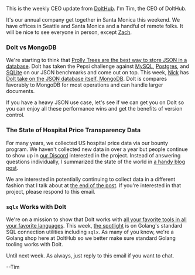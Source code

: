 This is the weekly CEO update from [DoltHub](https://www.dolthub.com/). I'm Tim, the CEO of DoltHub. 

It's our annual company get together in Santa Monica this weekend. We have offices in Seattle and Santa Monica and a handful of remote folks. It will be nice to see everyone in person, except [Zach](https://www'dolthub.com/team#zach).

### Dolt vs MongoDB

We're starting to think that [Prolly Trees are the best way to store JSON in a database](https://www.dolthub.com/blog/2024-07-15-json-prolly-trees/). Dolt has taken the Pepsi challenge against [MySQL](https://www.dolthub.com/blog/2024-09-09-json-mysql-vs-dolt/), [Postgres](https://www.dolthub.com/blog/2024-09-22-json-postgres-vs-dolt/), and [SQLite](https://www.dolthub.com/blog/2024-11-18-json-sqlite-vs-dolt/) on our JSON benchmarks and come out on top. This week, [Nick](https://www.dolthub.com/team#nick) has [Dolt take on the JSON database itself, MongoDB](https://www.dolthub.com/blog/2025-01-30-json-mongodb-vs-dolt/). Dolt is compares favorably to MongoDB for most operations and can handle larger documents.

If you have a heavy JSON use case, let's see if we can get you on Dolt so you can enjoy all these performance wins and get the benefits of version control. 

### The State of Hospital Price Transparency Data

For many years, we collected US hospital price data via our bounty program. We haven't collected new data in over a year but people continue to show up in [our Discord](https://discord.gg/gqr7K4VNKe) interested in the project. Instead of answering questions individually, I summarized the state of the world in [a handy blog post](https://www.dolthub.com/blog/2025-01-28-state-of-hospital-price-transparency-data/). 

We are interested in potentially continuing to collect data in a different fashion that I talk about at [the end of the post](https://www.dolthub.com/blog/2025-01-28-state-of-hospital-price-transparency-data/#whats-next). If you're interested in that project, please respond to this email.

### `sqlx` Works with Dolt

We're on a mission to show that Dolt works with [all your favorite tools in all your favorite languages](https://docs.dolthub.com/guides/dolt-tested-apps). This week, [the spotlight](https://www.dolthub.com/blog/2025-01-24-go-sql-with-dolt/) is on Golang's standard SQL connection utilities including `sqlx`. As many of you know, we're a Golang shop here at DoltHub so we better make sure standard Golang tooling works with Dolt.

Until next week. As always, just reply to this email if you want to chat.

--Tim